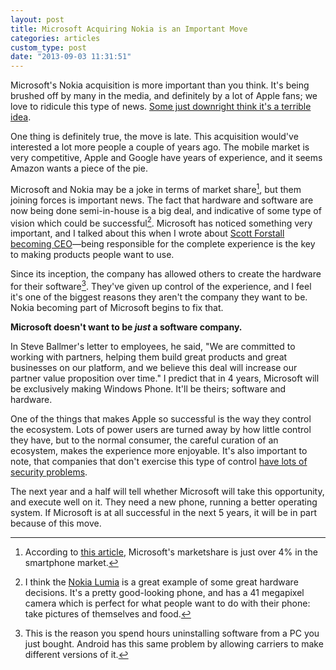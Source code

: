```yaml
---
layout: post
title: Microsoft Acquiring Nokia is an Important Move
categories: articles
custom_type: post
date: "2013-09-03 11:31:51"
---
```

Microsoft's Nokia acquisition is more important than you think. It's being brushed off by many in the media, and definitely by a lot of Apple fans; we love to ridicule this type of news. [Some just downright think it's a terrible idea](http://gigaom.com/2013/09/03/why-i-think-the-7-2-billion-microsoft-nokia-deal-is-a-terrible-idea/).

One thing is definitely true, the move is late. This acquisition would've interested a lot more people a couple of years ago. The mobile market is very competitive, Apple and Google have years of experience, and it seems Amazon wants a piece of the pie.

Microsoft and Nokia may be a joke in terms of market share[^1], but them joining forces is important news. The fact that hardware and software are now being done semi-in-house is a big deal, and indicative of some type of vision which could be successful[^2]. Microsoft has noticed something very important, and I talked about this when I wrote about [Scott Forstall becoming CEO](/2013/08/why-scott-forstall-should-be-microsofts-next-ceo/)—being responsible for the complete experience is the key to making products people want to use.

Since its inception, the company has allowed others to create the hardware for their software[^3]. They've given up control of the experience, and I feel it's one of the biggest reasons they aren't the company they want to be. Nokia becoming part of Microsoft begins to fix that.

**Microsoft doesn't want to be *just* a software company.**

In Steve Ballmer's letter to employees, he said, "We are committed to working with partners, helping them build great products and great businesses on our platform, and we believe this deal will increase our partner value proposition over time." I predict that in 4 years, Microsoft will be exclusively making Windows Phone. It'll be theirs; software and hardware.

One of the things that makes Apple so successful is the way they control the ecosystem. Lots of power users are turned away by how little control they have, but to the normal consumer, the careful curation of an ecosystem, makes the experience more enjoyable. It's also important to note, that companies that don't exercise this type of control [have lots of security problems](http://bits.blogs.nytimes.com/2013/08/28/u-s-government-issues-warning-about-security-on-android-phones/).

The next year and a half will tell whether Microsoft will take this opportunity, and execute well on it. They need a new phone, running a better operating system. If Microsoft is at all successful in the next 5 years, it will be in part because of this move.

[^1]: According to [this article](http://http://www.theverge.com/2013/9/3/4688962/with-nokia-microsoft-wants-to-triple-windows-phone-marketshare-by-2018), Microsoft's marketshare is just over 4% in the smartphone market.

[^2]: I think the [Nokia Lumia](http://www.nokia.com/us-en/phones/phone/lumia1020/) is a great example of some great hardware decisions. It's a pretty good-looking phone, and has a 41 megapixel camera which is perfect for what people want to do with their phone: take pictures of themselves and food.

[^3]: This is the reason you spend hours uninstalling software from a PC you just bought. Android has this same problem by allowing carriers to make different versions of it.